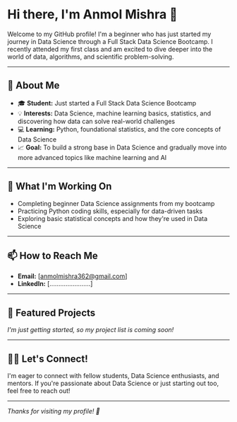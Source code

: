 # Hi there, I'm Anmol Mishra 👋

Welcome to my GitHub profile! I'm a beginner who has just started my journey in Data Science through a Full Stack Data Science Bootcamp. I recently attended my first class and am excited to dive deeper into the world of data, algorithms, and scientific problem-solving.

---

## 🚀 About Me

- 🎓 **Student:** Just started a Full Stack Data Science Bootcamp
- 💡 **Interests:** Data Science, machine learning basics, statistics, and discovering how data can solve real-world challenges
- 💻 **Learning:** Python, foundational statistics, and the core concepts of Data Science
- 📈 **Goal:** To build a strong base in Data Science and gradually move into more advanced topics like machine learning and AI

---

## 🌱 What I'm Working On

- Completing beginner Data Science assignments from my bootcamp
- Practicing Python coding skills, especially for data-driven tasks
- Exploring basic statistical concepts and how they're used in Data Science

---

## 📫 How to Reach Me

- **Email:** [anmolmishra362@gmail.com]
- **LinkedIn:** [.......................]

---

## 📂 Featured Projects

*I'm just getting started, so my project list is coming soon!*

---

## 🧑‍💻 Let's Connect!

I'm eager to connect with fellow students, Data Science enthusiasts, and mentors. If you're passionate about Data Science or just starting out too, feel free to reach out!

---

*Thanks for visiting my profile! 🚀*
